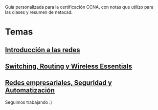 Guia personalizada para la certificación CCNA, con notas que utilizo para las clases y resumen de netacad.

# Temas

## [Introducción a las redes](ITN/index.md)

## [Switching, Routing y Wireless Essentials](SRWE/index.md)

## [Redes empresariales, Seguridad y Automatización](ENSA/index.md)


Seguimos trabajando :)